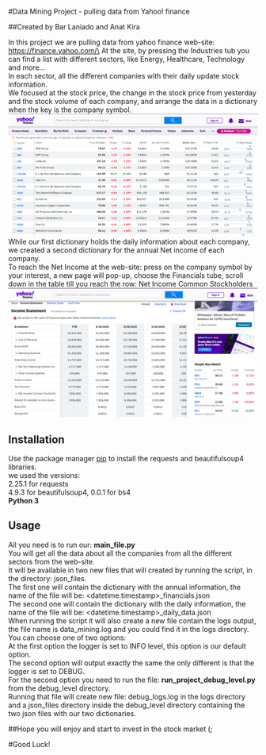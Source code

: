 #Data Mining Project - pulling data from Yahoo! finance

##Created by Bar Laniado and Anat Kira

In this project we are pulling data from yahoo finance web-site: https://finance.yahoo.com/\
At the site, by pressing the Industries tub you can find a list with different sectors, like Energy, Healthcare, Technology and more...\
In each sector, all the different companies with their daily update stock information.\
We focused at the stock price, the change in the stock price from yesterday and the stock volume of each company, and arrange the data in a dictionary when the key is the company symbol.\
![Screenshot](daily_data.png)
While our first dictionary holds the daily information about each company, we created a second dictionary for the annual Net income of each company.\
To reach the Net Income at the web-site: press on the company symbol by your interest, a new page will pop-up, choose the Financials tube, scroll down in the table till you reach the row: Net Income Common Stockholders
![Screenshot](net_income.png)

## Installation

Use the package manager [pip](https://pip.pypa.io/en/stable/) to install the requests and beautifulsoup4 libraries.\
we used the versions:\
2.25.1 for requests\
4.9.3 for beautifulsoup4, 0.0.1 for bs4\
**Python 3**

## Usage

All you need is to run our: **main_file.py**\
You will get all the data about all the companies from all the different sectors from the web-site.\
It will be available in two new files that will created by running the script, in the directory: json_files.\
The first one will contain the dictionary with the annual information, the name of the file will be: <datetime.timestamp>_financials.json\
The second one will contain the dictionary with the daily information, the name of the file will be: <datetime.timestamp>_daily_data.json\
When running the script it will also create a new file contain the logs output, the file name is data_mining.log and you could find it in the logs directory.\
You can choose one of two options:\
At the first option the logger is set to INFO level, this option is our default option.\
The second option will output exactly the same the only different is that the logger is set to DEBUG.\
For the second option you need to run the file: **run_project_debug_level.py** from the debug_level directory.\
Running that file will create new file: debug_logs.log in the logs directory and a json_files directory inside the debug_level directory containing the two json files with our two dictionaries.

##Hope you will enjoy and start to invest in the stock market (;

#Good Luck!





